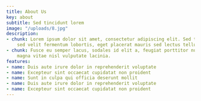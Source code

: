 ```yaml
---
title: About Us
key: about
subtitle: Sed tincidunt lorem
image: "/uploads/8.jpg"
description:
- chunk: Lorem ipsum dolor sit amet, consectetur adipiscing elit. Sed tincidunt lorem
    sed velit fermentum lobortis, eget placerat mauris sed lectus tellus.
- chunk: Fusce eu semper lacus, sodales id elit a, feugiat porttitor nulla. Sed porta
    magna vitae nisl vulputate lacinia.
features:
- name: Duis aute irure dolor in reprehenderit voluptate
- name: Excepteur sint occaecat cupidatat non proident
- name: Sunt in culpa qui officia deserunt mollit
- name: Duis aute irure dolor in reprehenderit voluptate
- name: Excepteur sint occaecat cupidatat non proident
---
```


